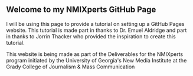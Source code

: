 ## Welcome to my NMIXperts GitHub Page

I will be using this page to provide a tutorial on setting up a GitHub Pages website. This tutorial is made part in thanks to Dr. Emuel Aldridge and part in thanks to Jorrin Thacker who provided the inspiration to create this tutorial.

This website is being made as part of the Deliverables for the NMIXperts program initiated by the University of Georgia's New Media Institute at the Grady College of Journalism & Mass Communication
